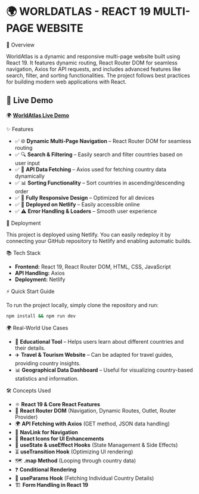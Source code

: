 # 🌍 WORLDATLAS - REACT 19 MULTI-PAGE WEBSITE

🚀 Overview

WorldAtlas is a dynamic and responsive multi-page website built using React 19. It features dynamic routing, React Router DOM for seamless navigation, Axios for API requests, and includes advanced features like search, filter, and sorting functionalities. The project follows best practices for building modern web applications with React.

## 🔗 Live Demo  
🌍 **[WorldAtlas Live Demo](https://worldatlas-react-by-dhruv.netlify.app/)**

✨ Features

*   ✅ 🌐 **Dynamic Multi-Page Navigation** – React Router DOM for seamless routing
*   ✅ 🔍 **Search & Filtering** – Easily search and filter countries based on user input
*   ✅ 🔄 **API Data Fetching** – Axios used for fetching country data dynamically
*   ✅ 📊 **Sorting Functionality** – Sort countries in ascending/descending order
*   ✅ 🎨 **Fully Responsive Design** – Optimized for all devices
*   ✅ 🚀 **Deployed on Netlify** – Easily accessible online
*   ✅ ⚠️ **Error Handling & Loaders** – Smooth user experience

🚀 Deployment

This project is deployed using Netlify. You can easily redeploy it by connecting your GitHub repository to Netlify and enabling automatic builds.

📚 Tech Stack

*   **Frontend:** React 19, React Router DOM, HTML, CSS, JavaScript
*   **API Handling:** Axios
*   **Deployment:** Netlify

⚡ Quick Start Guide

To run the project locally, simply clone the repository and run:

```bash
npm install && npm run dev
```

🌍 Real-World Use Cases

*   📖 **Educational Tool** – Helps users learn about different countries and their details.
*   ✈️ **Travel & Tourism Website** – Can be adapted for travel guides, providing country insights.
*   📊 **Geographical Data Dashboard** – Useful for visualizing country-based statistics and information.

🛠️ Concepts Used

*   ⚛️ **React 19 & Core React Features**
*   🔀 **React Router DOM** (Navigation, Dynamic Routes, Outlet, Router Provider)
*   🌍 **API Fetching with Axios** (GET method, JSON data handling)
*   🔗 **NavLink for Navigation**
*   🎨 **React Icons for UI Enhancements**
*   🔄 **useState & useEffect Hooks** (State Management & Side Effects)
*   ⏳ **useTransition Hook** (Optimizing UI rendering)
*   🗺️ **.map Method** (Looping through country data)
*   ❓ **Conditional Rendering**
*   📍 **useParams Hook** (Fetching Individual Country Details)
*   🏗️ **Form Handling in React 19**
